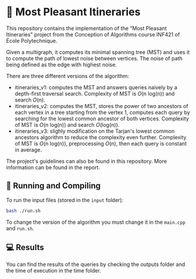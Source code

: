# 🌳 Most Pleasant Itineraries

This repository contains the implementation of the "Most Pleasant Itineraries" project from the Conception of Algorithms course INF421 of École Polytechnique.

Given a multigraph, it computes its minimal spanning tree (MST) and uses it to compute the path of lowest noise between vertices. The noise of path being defined as the edge with highest noise.

There are three different versions of the algorithm: 

- itineraries_v1: computes the MST and answers queries naively by a depth-first traversal search. Complexity of MST is $O(\text{n log(n)})$ and search $O(\text{n})$.
- itineraries_v2: computes the MST, stores the power of two ancestors of each vertex in a tree starting from the vertex 1, computes each query by searching for the lowest common ancestor of both vertices. Complexity of MST is $O(\text{n log(n)})$ and search $O(\text{log(n)})$.
- itineraries_v3: slighly modification on the Tarjan's lowest common ancestors algorithm to reduce the complexity even further. Complexity of MST is $O(\text{n log(n)})$, preprocessing $O(\text{n})$, then each query is constant in average. 

The project's guidelines can also be found in this repository. More information can be found in the report.

## 🚀 Running and Compiling

To run the input files (stored in the `input` folder): 
```bash
bash ./run.sh
```

To change the version of the algorithm you must change it in the `main.cpp` and `run.sh`.

## 💻 Results

You can find the results of the queries by checking the outputs folder and the time of execution in the time folder.
